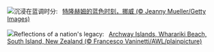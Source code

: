 ![](https://www.bing.com/th?id=OHR.BlueNorway_ZH-CN4865816873_UHD.jpg&w=1000)沉浸在蓝调时分:&nbsp;&ensp;[特隆赫姆的蓝色时刻，挪威 (© Jeanny Mueller/Getty Images)](https://www.bing.com/th?id=OHR.BlueNorway_ZH-CN4865816873_UHD.jpg)
<br><br/>
![](https://www.bing.com/th?id=OHR.WhararikiBeach_EN-US3505877495_UHD.jpg&w=1000)Reflections of a nation's legacy:&nbsp;&ensp;[Archway Islands, Wharariki Beach, South Island, New Zealand (© Francesco Vaninetti/AWL/plainpicture)](https://www.bing.com/th?id=OHR.WhararikiBeach_EN-US3505877495_UHD.jpg)
<br><br/>

